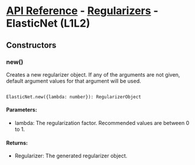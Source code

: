 # [API Reference](../../API.md) - [Regularizers](../Regularizers.md) - ElasticNet (L1L2)

## Constructors

### new()

Creates a new regularizer object. If any of the arguments are not given, default argument values for that argument will be used.

```

ElasticNet.new({lambda: number}): RegularizerObject

```

#### Parameters:

* lambda: The regularization factor. Recommended values are between 0 to 1.

#### Returns:

* Regularizer: The generated regularizer object.